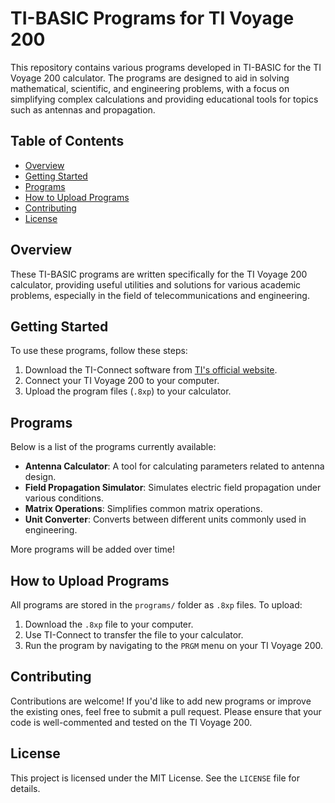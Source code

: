 # TI-BASIC Programs for TI Voyage 200

This repository contains various programs developed in TI-BASIC for the TI Voyage 200 calculator. The programs are designed to aid in solving mathematical, scientific, and engineering problems, with a focus on simplifying complex calculations and providing educational tools for topics such as antennas and propagation.

## Table of Contents
- [Overview](#overview)
- [Getting Started](#getting-started)
- [Programs](#programs)
- [How to Upload Programs](#how-to-upload-programs)
- [Contributing](#contributing)
- [License](#license)

## Overview
These TI-BASIC programs are written specifically for the TI Voyage 200 calculator, providing useful utilities and solutions for various academic problems, especially in the field of telecommunications and engineering.

## Getting Started
To use these programs, follow these steps:
1. Download the TI-Connect software from [TI's official website](https://education.ti.com/en/products/computer-software/ti-connect-sw).
2. Connect your TI Voyage 200 to your computer.
3. Upload the program files (`.8xp`) to your calculator.

## Programs
Below is a list of the programs currently available:
- **Antenna Calculator**: A tool for calculating parameters related to antenna design.
- **Field Propagation Simulator**: Simulates electric field propagation under various conditions.
- **Matrix Operations**: Simplifies common matrix operations.
- **Unit Converter**: Converts between different units commonly used in engineering.

More programs will be added over time!

## How to Upload Programs
All programs are stored in the `programs/` folder as `.8xp` files. To upload:
1. Download the `.8xp` file to your computer.
2. Use TI-Connect to transfer the file to your calculator.
3. Run the program by navigating to the `PRGM` menu on your TI Voyage 200.

## Contributing
Contributions are welcome! If you'd like to add new programs or improve the existing ones, feel free to submit a pull request. Please ensure that your code is well-commented and tested on the TI Voyage 200.

## License
This project is licensed under the MIT License. See the `LICENSE` file for details.
